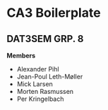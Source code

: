 # CA3 Boilerplate

## DAT3SEM GRP. 8

**Members**

- Alexander Pihl
- Jean-Poul Leth-Møller
- Mick Larsen
- Morten Rasmussen
- Per Kringelbach 
